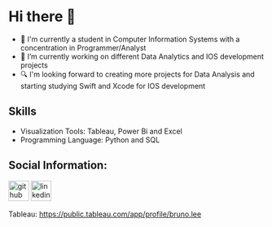 # Hi there 👋

- 🎒 I'm currently a student in Computer Information Systems with a concentration in Programmer/Analyst
- 🔭 I’m currently working on different Data Analytics and IOS development projects
- 🔍 I'm looking forward to creating more projects for Data Analysis and starting studying Swift and Xcode for IOS development

## Skills

- Visualization Tools: Tableau, Power Bi and Excel
- Programming Language: Python and SQL

## Social Information:

[<img src='https://cdn.jsdelivr.net/npm/simple-icons@3.0.1/icons/github.svg' alt='github' height='40'>](https://github.com/brunoolee)  [<img src='https://cdn.jsdelivr.net/npm/simple-icons@3.0.1/icons/linkedin.svg' alt='linkedin' height='40'>](https://www.linkedin.com/in/leebruno10/)

Tableau: https://public.tableau.com/app/profile/bruno.lee

